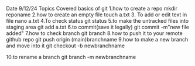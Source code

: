 Date 9/12/24 
Topics Covered basics of git
 1.how to create a repo mkdir reponame
 2.how to create an empty file touch a.txt 
 3. To add or edit text in file nano a.txt 
4.To check status git status 
5.to make the untracked files into staging area git add a.txt 
6.to commit(save it legally) git commit -m"new file added" 
7.how to check branch git branch 
8.how to push it to your remote github repo git push origin (main)branchname 
9.how to make a new branch and move into it git checkout -b newbranchname

10.to rename a branch git branch -m newbranchname
